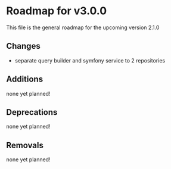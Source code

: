 # Roadmap for v3.0.0

This file is the general roadmap for the upcoming version 2.1.0

## Changes
* separate query builder and symfony service to 2 repositories

## Additions
none yet planned!

## Deprecations
none yet planned!

## Removals
none yet planned!
